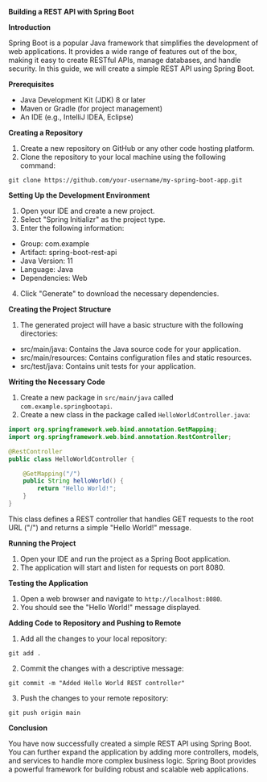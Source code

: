 **Building a REST API with Spring Boot**

**Introduction**

Spring Boot is a popular Java framework that simplifies the development of web applications. It provides a wide range of features out of the box, making it easy to create RESTful APIs, manage databases, and handle security. In this guide, we will create a simple REST API using Spring Boot.

**Prerequisites**

* Java Development Kit (JDK) 8 or later
* Maven or Gradle (for project management)
* An IDE (e.g., IntelliJ IDEA, Eclipse)

**Creating a Repository**

1. Create a new repository on GitHub or any other code hosting platform.
2. Clone the repository to your local machine using the following command:

```
git clone https://github.com/your-username/my-spring-boot-app.git
```

**Setting Up the Development Environment**

1. Open your IDE and create a new project.
2. Select "Spring Initializr" as the project type.
3. Enter the following information:

* Group: com.example
* Artifact: spring-boot-rest-api
* Java Version: 11
* Language: Java
* Dependencies: Web

4. Click "Generate" to download the necessary dependencies.

**Creating the Project Structure**

1. The generated project will have a basic structure with the following directories:

* src/main/java: Contains the Java source code for your application.
* src/main/resources: Contains configuration files and static resources.
* src/test/java: Contains unit tests for your application.

**Writing the Necessary Code**

1. Create a new package in `src/main/java` called `com.example.springbootapi`.
2. Create a new class in the package called `HelloWorldController.java`:

```java
import org.springframework.web.bind.annotation.GetMapping;
import org.springframework.web.bind.annotation.RestController;

@RestController
public class HelloWorldController {

    @GetMapping("/")
    public String helloWorld() {
        return "Hello World!";
    }
}
```

This class defines a REST controller that handles GET requests to the root URL ("/") and returns a simple "Hello World!" message.

**Running the Project**

1. Open your IDE and run the project as a Spring Boot application.
2. The application will start and listen for requests on port 8080.

**Testing the Application**

1. Open a web browser and navigate to `http://localhost:8080`.
2. You should see the "Hello World!" message displayed.

**Adding Code to Repository and Pushing to Remote**

1. Add all the changes to your local repository:

```
git add .
```

2. Commit the changes with a descriptive message:

```
git commit -m "Added Hello World REST controller"
```

3. Push the changes to your remote repository:

```
git push origin main
```

**Conclusion**

You have now successfully created a simple REST API using Spring Boot. You can further expand the application by adding more controllers, models, and services to handle more complex business logic. Spring Boot provides a powerful framework for building robust and scalable web applications.